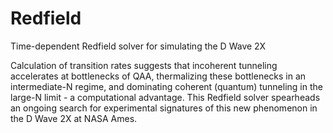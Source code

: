# Redfield
Time-dependent Redfield solver for simulating the D Wave 2X

Calculation of transition rates suggests that incoherent tunneling accelerates at bottlenecks of QAA, thermalizing these bottlenecks in an intermediate-N regime, and dominating coherent (quantum) tunneling in the large-N limit - a computational advantage. This Redfield solver spearheads an ongoing search for experimental signatures of this new phenomenon in the D Wave 2X at NASA Ames.
